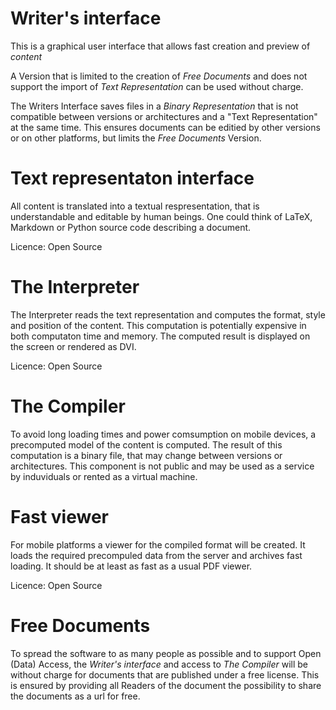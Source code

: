 # Writer's interface
This is a graphical user interface that allows fast creation and preview of *content*

A Version that is limited to the creation of *Free Documents* and does not
support the import of *Text Representation* can be used without charge.

The Writers Interface saves files in a *Binary Representation* that is not
compatible between versions or architectures and a "Text Representation" at the
same time. This ensures documents can be editied by other versions or on other
platforms, but limits the *Free Documents* Version.

# Text representaton interface
All content is translated into a textual respresentation, that is understandable
and editable by human beings. One could think of LaTeX, Markdown or
Python source code describing a document.

Licence: Open Source

# The Interpreter
The Interpreter reads the text representation and computes the format, style and
position of the content. This computation is potentially expensive in both
computaton time and memory.
The computed result is displayed on the screen or rendered as DVI.

Licence: Open Source

# The Compiler
To avoid long loading times and power comsumption on mobile devices,
a precomputed model of the content is computed. The result of this computation
is a binary file, that may change between versions or architectures.
This component is not public and may be used as a service by induviduals
or rented as a virtual machine.

# Fast viewer
For mobile platforms a viewer for the compiled format will be created. It loads
the required precompuled data from the server and archives fast loading.
It should be at least as fast as a usual PDF viewer.

Licence: Open Source

# Free Documents
To spread the software to as many people as possible and to support
Open (Data) Access, the *Writer's interface* and access to *The Compiler* will
be without charge for documents that are published under a free license.
This is ensured by providing all Readers of the document the possibility to
share the documents as a url for free.